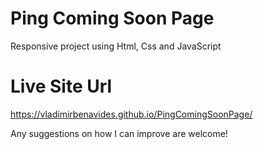 # Ping Coming Soon Page
 Responsive project using Html, Css and JavaScript

#  Live Site Url
https://vladimirbenavides.github.io/PingComingSoonPage/

Any suggestions on how I can improve are welcome!
